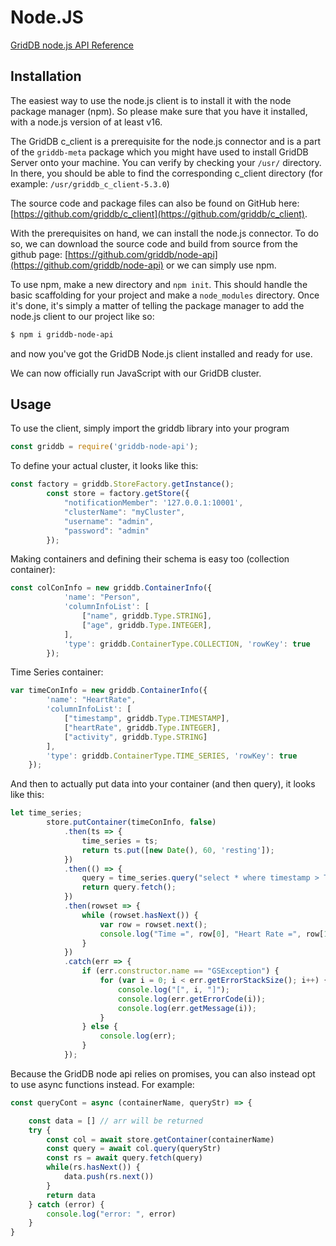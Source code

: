 # Node.JS

[GridDB node.js API Reference](https://griddb.org/node-api/NodeAPIReference.htm)


## Installation
The easiest way to use the node.js client is to install it with the node package manager (npm). So please make sure that you have it installed, with a node.js version of at least v16.

The GridDB c_client is a prerequisite for the node.js connector and is a part of the `griddb-meta` package which you might have used to install GridDB Server onto your machine. You can verify by checking your `/usr/` directory. In there, you should be able to find the corresponding c_client directory (for example: `/usr/griddb_c_client-5.3.0`)

The source code and package files can also be found on GitHub here: [https://github.com/griddb/c_client](https://github.com/griddb/c_client). 

With the prerequisites on hand, we can install the node.js connector. To do so, we can download the source code and build from source from the github page: [https://github.com/griddb/node-api](https://github.com/griddb/node-api) or we can simply use npm.

To use npm, make a new directory and `npm init`. This should handle the basic scaffolding for your project and make a `node_modules` directory. Once it's done, it's simply a matter of telling the package manager to add the node.js client to our project like so: 

``` bash
$ npm i griddb-node-api
```
and now you've got the GridDB Node.js client installed and ready for use.

We can now officially run JavaScript with our GridDB cluster.

## Usage
To use the client, simply import the griddb library into your program

```javascript
const griddb = require('griddb-node-api');
```

To define your actual cluster, it looks like this:

```javascript
const factory = griddb.StoreFactory.getInstance();
        const store = factory.getStore({
            "notificationMember": '127.0.0.1:10001',
            "clusterName": "myCluster",
            "username": "admin",
            "password": "admin"
        });
```
Making containers and defining their schema is easy too (collection container):

```javascript
const colConInfo = new griddb.ContainerInfo({
            'name': "Person",
            'columnInfoList': [
                ["name", griddb.Type.STRING],
                ["age", griddb.Type.INTEGER],
            ],
            'type': griddb.ContainerType.COLLECTION, 'rowKey': true
        });
```
Time Series container:

```javascript
var timeConInfo = new griddb.ContainerInfo({
        'name': "HeartRate",
        'columnInfoList': [
            ["timestamp", griddb.Type.TIMESTAMP],
            ["heartRate", griddb.Type.INTEGER],
            ["activity", griddb.Type.STRING]
        ],
        'type': griddb.ContainerType.TIME_SERIES, 'rowKey': true
    });
```
And then to actually put data into your container (and then query), it looks like this:

```javascript
let time_series;
        store.putContainer(timeConInfo, false)
            .then(ts => {
                time_series = ts;
                return ts.put([new Date(), 60, 'resting']);
            })
            .then(() => {
                query = time_series.query("select * where timestamp > TIMESTAMPADD(HOUR, NOW(), -6)");
                return query.fetch();
            })
            .then(rowset => {
                while (rowset.hasNext()) {
                    var row = rowset.next();
                    console.log("Time =", row[0], "Heart Rate =", row[1].toString(), "Activity =", row[2]);
                }
            })
            .catch(err => {
                if (err.constructor.name == "GSException") {
                    for (var i = 0; i < err.getErrorStackSize(); i++) {
                        console.log("[", i, "]");
                        console.log(err.getErrorCode(i));
                        console.log(err.getMessage(i));
                    }
                } else {
                    console.log(err);
                }
            });
```

Because the GridDB node api relies on promises, you can also instead opt to use async functions instead. For example: 

```javascript
const queryCont = async (containerName, queryStr) => {

    const data = [] // arr will be returned
    try {
        const col = await store.getContainer(containerName)
        const query = await col.query(queryStr)
        const rs = await query.fetch(query)
        while(rs.hasNext()) {
            data.push(rs.next())
        }
        return data
    } catch (error) {
        console.log("error: ", error)
    }
}
```
